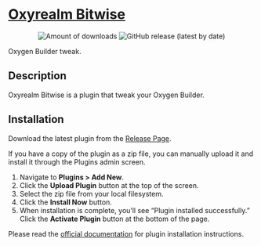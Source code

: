 <p align="center">
<a href="https://github.com/oxyrealm/bitwise"><h1>Oxyrealm Bitwise</h1></a></p>

<p align="center">
<img alt="Amount of downloads" src="https://img.shields.io/github/downloads/oxyrealm/bitwise/total">
<img alt="GitHub release (latest by date)" src="https://img.shields.io/github/v/release/oxyrealm/bitwise">
</p>

Oxygen Builder tweak.


## Description

Oxyrealm Bitwise is a plugin that tweak your Oxygen Builder.


## Installation 

Download the latest plugin from the [Release Page](https://github.com/oxyrealm/bitwise/releases/latest).

If you have a copy of the plugin as a zip file, you can manually upload it and install it through the Plugins admin screen.

1. Navigate to **Plugins > Add New**.
2. Click the **Upload Plugin** button at the top of the screen.
3. Select the zip file from your local filesystem.
4. Click the **Install Now** button.
5. When installation is complete, you’ll see “Plugin installed successfully.” Click the **Activate Plugin** button at the bottom of the page.

Please read the [official documentation](https://wordpress.org/support/article/managing-plugins/#manual-upload-via-wordpress-admin) for plugin installation instructions.

